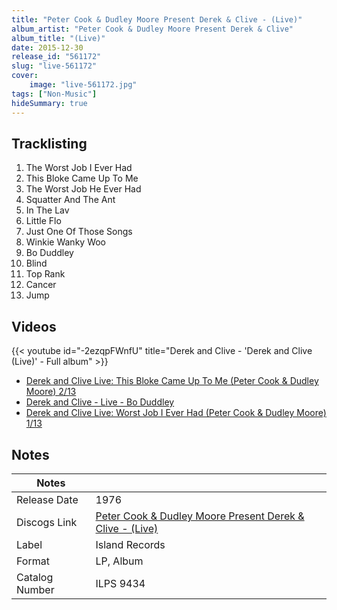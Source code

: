 ```yaml
---
title: "Peter Cook & Dudley Moore Present Derek & Clive - (Live)"
album_artist: "Peter Cook & Dudley Moore Present Derek & Clive"
album_title: "(Live)"
date: 2015-12-30
release_id: "561172"
slug: "live-561172"
cover:
    image: "live-561172.jpg"
tags: ["Non-Music"]
hideSummary: true
---
```


## Tracklisting
1. The Worst Job I Ever Had
2. This Bloke Came Up To Me
3. The Worst Job He Ever Had
4. Squatter And The Ant
5. In The Lav
6. Little Flo
7. Just One Of Those Songs
8. Winkie Wanky Woo
9. Bo Duddley
10. Blind
11. Top Rank
12. Cancer
13. Jump

## Videos
{{< youtube id="-2ezqpFWnfU" title="Derek and Clive - 'Derek and Clive (Live)' - Full album" >}}
- [Derek and Clive Live: This Bloke Came Up To Me (Peter Cook & Dudley Moore) 2/13](https://www.youtube.com/watch?v=RYGy-j_oH5Q)
- [Derek and Clive - Live - Bo Duddley](https://www.youtube.com/watch?v=Vj3U1DQurew)
- [Derek and Clive Live: Worst Job I Ever Had (Peter Cook & Dudley Moore) 1/13](https://www.youtube.com/watch?v=_a_UKKvUcoE)

## Notes

| Notes          |             |
| ---------------| ----------- |
| Release Date   | 1976 |
| Discogs Link   | [Peter Cook & Dudley Moore Present Derek & Clive - (Live)](https://www.discogs.com/release/561172) |
| Label          | Island Records |
| Format         | LP, Album |
| Catalog Number | ILPS 9434 |

